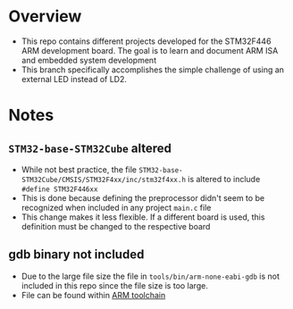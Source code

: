 # Overview
- This repo contains different projects developed for the STM32F446 ARM development board. The goal is to learn and document ARM ISA and embedded system development
- This branch specifically accomplishes the simple challenge of using an external LED instead of LD2.

# Notes
## `STM32-base-STM32Cube` altered
- While not best practice, the file `STM32-base-STM32Cube/CMSIS/STM32F4xx/inc/stm32f4xx.h` is altered to include `#define STM32F446xx`
- This is done because defining the preprocessor didn't seem to be recognized when included in any project `main.c` file
- This change makes it less flexible. If a different board is used, this definition must be changed to the respective board 
## gdb binary not included
- Due to the large file size the file in `tools/bin/arm-none-eabi-gdb` is not included in this repo since the file size is too large.
- File can be found within [ARM toolchain](https://developer.arm.com/downloads/-/gnu-rm)
